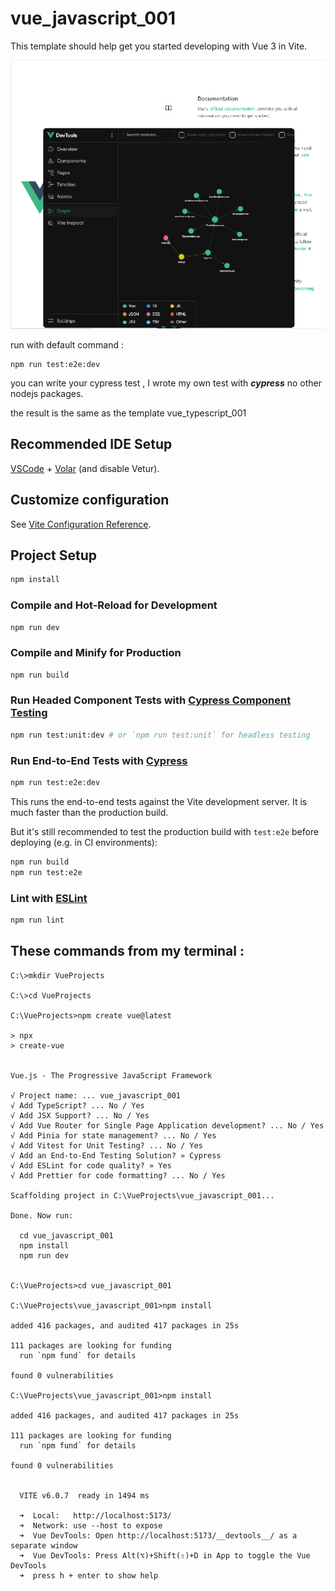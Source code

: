 # vue_javascript_001

This template should help get you started developing with Vue 3 in Vite.

![output browser of this template](vue_javascript_001_template.png)

run with default command : 

```
npm run test:e2e:dev
```

you can write your cypress test , I wrote my own test with *__cypress__* no other nodejs packages.

the result is the same as the template vue_typescript_001

## Recommended IDE Setup

[VSCode](https://code.visualstudio.com/) + [Volar](https://marketplace.visualstudio.com/items?itemName=Vue.volar) (and disable Vetur).

## Customize configuration

See [Vite Configuration Reference](https://vite.dev/config/).

## Project Setup

```sh
npm install
```

### Compile and Hot-Reload for Development

```sh
npm run dev
```

### Compile and Minify for Production

```sh
npm run build
```

### Run Headed Component Tests with [Cypress Component Testing](https://on.cypress.io/component)

```sh
npm run test:unit:dev # or `npm run test:unit` for headless testing
```

### Run End-to-End Tests with [Cypress](https://www.cypress.io/)

```sh
npm run test:e2e:dev
```

This runs the end-to-end tests against the Vite development server.
It is much faster than the production build.

But it's still recommended to test the production build with `test:e2e` before deploying (e.g. in CI environments):

```sh
npm run build
npm run test:e2e
```

### Lint with [ESLint](https://eslint.org/)

```sh
npm run lint
```

## These commands from my terminal : 

```
C:\>mkdir VueProjects

C:\>cd VueProjects

C:\VueProjects>npm create vue@latest

> npx
> create-vue


Vue.js - The Progressive JavaScript Framework

√ Project name: ... vue_javascript_001
√ Add TypeScript? ... No / Yes
√ Add JSX Support? ... No / Yes
√ Add Vue Router for Single Page Application development? ... No / Yes
√ Add Pinia for state management? ... No / Yes
√ Add Vitest for Unit Testing? ... No / Yes
√ Add an End-to-End Testing Solution? » Cypress
√ Add ESLint for code quality? » Yes
√ Add Prettier for code formatting? ... No / Yes

Scaffolding project in C:\VueProjects\vue_javascript_001...

Done. Now run:

  cd vue_javascript_001
  npm install
  npm run dev


C:\VueProjects>cd vue_javascript_001

C:\VueProjects\vue_javascript_001>npm install

added 416 packages, and audited 417 packages in 25s

111 packages are looking for funding
  run `npm fund` for details

found 0 vulnerabilities

C:\VueProjects\vue_javascript_001>npm install

added 416 packages, and audited 417 packages in 25s

111 packages are looking for funding
  run `npm fund` for details

found 0 vulnerabilities


  VITE v6.0.7  ready in 1494 ms

  ➜  Local:   http://localhost:5173/
  ➜  Network: use --host to expose
  ➜  Vue DevTools: Open http://localhost:5173/__devtools__/ as a separate window
  ➜  Vue DevTools: Press Alt(⌥)+Shift(⇧)+D in App to toggle the Vue DevTools
  ➜  press h + enter to show help

```
